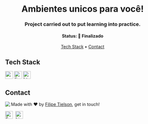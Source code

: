 <h1 align="center">
	Ambientes unicos para você!
</h1>


<h3 align="center">
	Project carried out to put learning into practice.
</h3>


<h4 align="center">
	Status: 🚀 Finalizado
</h4>


<p align="center">
	<a href="#tech-stack">Tech Stack</a> •
	<a href="#contact">Contact</a> 
</p>


## Tech Stack

<img src="https://img.shields.io/badge/Css3-05122A?style=flat&logo=css3" alt="css3 Badge" height="25">&nbsp;<img src="https://img.shields.io/badge/Figma-05122A?style=flat&logo=figma" alt="figma Badge" height="25">&nbsp;<img src="https://img.shields.io/badge/Html5-05122A?style=flat&logo=html5" alt="html5 Badge" height="25">&nbsp;

## Contact

<img align="left" src="https://avatars.githubusercontent.com/Tielson?size=100">

Made with ❤️ by [Filipe Tielson](https://github.com/Tielson), get in touch!

<a href="mailto:filipe_thielsom@hotmail.com" target="_blank"><img src="https://img.shields.io/badge/Email-D14836?style=flat&logo=gmail&logoColor=white" alt="Email Badge" height="25"></a>&nbsp;
<a href="https://www.linkedin.com/in/https://www.linkedin.com/in/filipe-tielson-developer/" target="_blank"><img src="https://img.shields.io/badge/Linkedin-0077B5?style=flat&logo=linkedin&logoColor=white" alt="LinkedIn Badge" height="25"></a>&nbsp;

<br clear="left"/>
